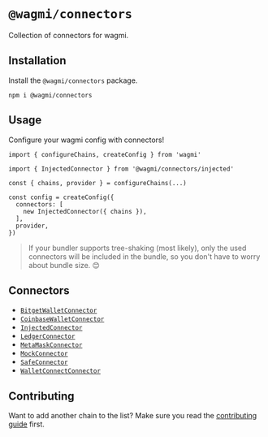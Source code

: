 # `@wagmi/connectors`

Collection of connectors for wagmi.

## Installation

Install the `@wagmi/connectors` package.

```
npm i @wagmi/connectors
```

## Usage

Configure your wagmi config with connectors!

```tsx
import { configureChains, createConfig } from 'wagmi'

import { InjectedConnector } from '@wagmi/connectors/injected'

const { chains, provider } = configureChains(...)

const config = createConfig({
  connectors: [
    new InjectedConnector({ chains }),
  ],
  provider,
})
```

> If your bundler supports tree-shaking (most likely), only the used connectors will be included in the bundle, so you don't have to worry about bundle size. 😊

## Connectors

- [`BitgetWalletConnector`](/packages/connectors/src/bitgetWallet.ts)
- [`CoinbaseWalletConnector`](/packages/connectors/src/coinbaseWallet.ts)
- [`InjectedConnector`](/packages/connectors/src/injected.ts)
- [`LedgerConnector`](/packages/connectors/src/ledger.ts)
- [`MetaMaskConnector`](/packages/connectors/src/metaMask.ts)
- [`MockConnector`](/packages/connectors/src/mock.ts)
- [`SafeConnector`](/packages/connectors/src/safe.ts)
- [`WalletConnectConnector`](/packages/connectors/src/walletConnect.ts)

## Contributing

Want to add another chain to the list? Make sure you read the [contributing guide](../../.github/CONTRIBUTING.md) first.
